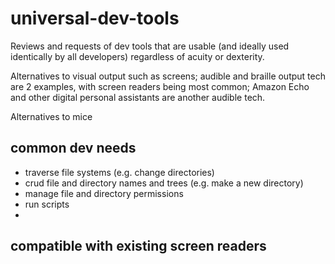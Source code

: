 # universal-dev-tools
Reviews and requests of dev tools that are usable (and ideally used identically by all developers) regardless of acuity or dexterity.

Alternatives to visual output such as screens; audible and braille output tech are 2 examples, with screen readers being most common; Amazon Echo and other digital personal assistants are another audible tech.

Alternatives to mice

## common dev needs  
- traverse file systems (e.g. change directories)  
- crud file and directory names and trees (e.g. make a new directory)  
- manage file and directory permissions  
- run scripts  
-

## compatible with existing screen readers
